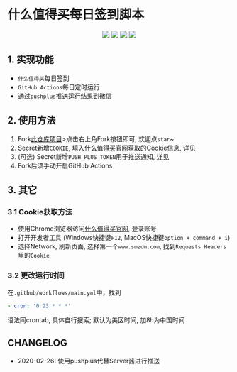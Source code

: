 # 什么值得买每日签到脚本

<p align="center">
    <img src="https://img.shields.io/github/license/easypickings/smzdm">
    <img src="https://img.shields.io/badge/python-v3.9-orange"/>
    <img src="https://img.shields.io/github/last-commit/easypickings/smzdm">
    <img src="https://img.shields.io/github/languages/code-size/easypickings/smzdm">
</p>

## 1. 实现功能
- `什么值得买`每日签到
- `GitHub Actions`每日定时运行
- 通过`pushplus`推送运行结果到微信

## 2. 使用方法
1. Fork[此仓库项目](https://github.com/easypickings/smzdm_bot)>点击右上角Fork按钮即可, 欢迎点`star`~
2. Secret新增`COOKIE`, 填入[什么值得买官网](https://www.smzdm.com/)获取的Cookie信息, [详见](#31-cookie获取方法)
3. (可选) Secret新增`PUSH_PLUS_TOKEN`用于推送通知, [详见](https://www.pushplus.plus/)
4. Fork后须手动开启GitHub Actions

## 3. 其它
### 3.1 Cookie获取方法
- 使用Chrome浏览器访问[什么值得买官网](https://www.smzdm.com/), 登录账号
- 打开开发者工具 (Windows快捷键`F12`, MacOS快捷键`option + command + i`)
- 选择Network, 刷新页面, 选择第一个`www.smzdm.com`, 找到`Requests Headers`里的`Cookie`
### 3.2 更改运行时间
在`.github/workflows/main.yml`中，找到
```yml
- cron: '0 23 * * *'
```
语法同crontab, 具体自行搜索; 默认为美区时间, 加8h为中国时间

## CHANGELOG
- 2020-02-26: 使用pushplus代替Server酱进行推送 
